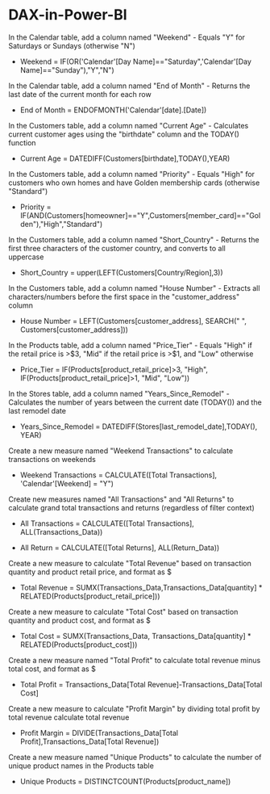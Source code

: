 # DAX-in-Power-BI

In the Calendar table, add a column named "Weekend" - Equals "Y" for Saturdays or Sundays (otherwise "N")

* Weekend = IF(OR('Calendar'[Day Name]=="Saturday",'Calendar'[Day Name]=="Sunday"),"Y","N")

In the Calendar table, add a column named "End of Month" - Returns the last date of the current month for each row

* End of Month = ENDOFMONTH('Calendar'[date].[Date])

In the Customers table, add a column named "Current Age" - Calculates current customer ages using the "birthdate" column and the TODAY() function

* Current Age = DATEDIFF(Customers[birthdate],TODAY(),YEAR)

In the Customers table, add a column named "Priority" - Equals "High" for customers who own homes and have Golden membership cards (otherwise "Standard")

* Priority = IF(AND(Customers[homeowner]=="Y",Customers[member_card]=="Golden"),"High","Standard")

In the Customers table, add a column named "Short_Country" - Returns the first three characters of the customer country, and converts to all uppercase

* Short_Country = upper(LEFT(Customers[Country/Region],3))

In the Customers table, add a column named "House Number" - Extracts all characters/numbers before the first space in the "customer_address" column

* House Number = LEFT(Customers[customer_address], SEARCH(" ", Customers[customer_address]))

In the Products table, add a column named "Price_Tier" - Equals "High" if the retail price is >$3, "Mid" if the retail price is >$1, and "Low" otherwise

* Price_Tier = IF(Products[product_retail_price]>3, "High", IF(Products[product_retail_price]>1, "Mid", "Low"))

In the Stores table, add a column named "Years_Since_Remodel" - Calculates the number of years between the current date (TODAY()) and the last remodel date

* Years_Since_Remodel = DATEDIFF(Stores[last_remodel_date],TODAY(), YEAR)

Create a new measure named "Weekend Transactions" to calculate transactions on weekends

* Weekend Transactions = CALCULATE([Total Transactions], 'Calendar'[Weekend] = "Y")

Create new measures named "All Transactions" and "All Returns" to calculate grand total transactions and returns (regardless of filter context)

* All Transactions = CALCULATE([Total Transactions], ALL(Transactions_Data))

* All Return = CALCULATE([Total Returns], ALL(Return_Data))

Create a new measure to calculate "Total Revenue" based on transaction quantity and product retail price, and format as $

* Total Revenue = SUMX(Transactions_Data,Transactions_Data[quantity] * RELATED(Products[product_retail_price]))

Create a new measure to calculate "Total Cost" based on transaction quantity and product cost, and format as $

* Total Cost = SUMX(Transactions_Data, Transactions_Data[quantity] * RELATED(Products[product_cost]))

Create a new measure named "Total Profit" to calculate total revenue minus total cost, and format as $

* Total Profit = Transactions_Data[Total Revenue]-Transactions_Data[Total Cost]

Create a new measure to calculate "Profit Margin" by dividing total profit by total revenue calculate total revenue

* Profit Margin = DIVIDE(Transactions_Data[Total Profit],Transactions_Data[Total Revenue])

Create a new measure named "Unique Products" to calculate the number of unique product names in the Products table

* Unique Products = DISTINCTCOUNT(Products[product_name])

